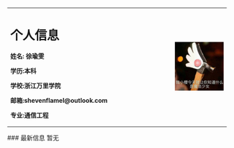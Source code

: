 <table border="0">
  <tr>
    <td width="75%">
      <h1>个人信息</h1>
      <p><b>姓名: 徐瑜雯</b></p>
      <p><b>学历:本科</b></p>
      <p><b>学校:浙江万里学院</b></p>
      <p><b>邮箱:shevenflamel@outlook.com</b></p>
      <p><b>专业:通信工程</b></p>
    </td>
    <td width="25%">
      <img src="/IMG_3525.jpg" width="100%">
    </td>
  </tr>
</table>  
### 最新信息
  暂无
